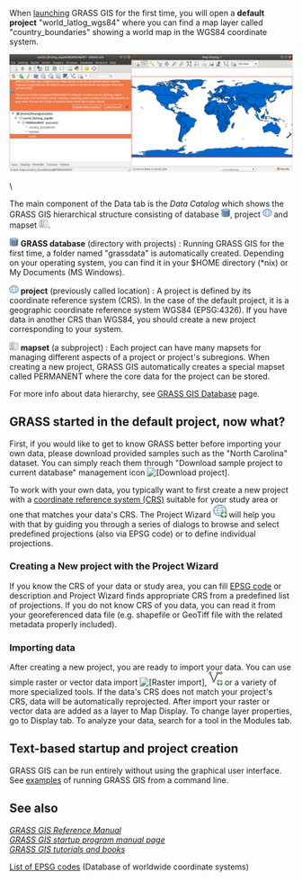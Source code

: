 When [launching](grass.html) GRASS GIS for the first time, you will open
a **default project** \"world_latlog_wgs84\" where you can find a map
layer called \"country_boundaries\" showing a world map in the WGS84
coordinate system.

![\[GRASS GIS after first startup\]](grass_start.png)

\

The main component of the Data tab is the *Data Catalog* which shows the
GRASS GIS hierarchical structure consisting of database ![\[GRASS
Database\]](grassdb.png), project ![\[project\]](location.png) and
mapset ![\[mapset\]](mapset.png).

![\[GRASS Database\]](grassdb.png) **GRASS database** (directory with projects)
:   Running GRASS GIS for the first time, a folder named \"grassdata\"
    is automatically created. Depending on your operating system, you
    can find it in your \$HOME directory (\*nix) or My Documents (MS
    Windows).

![\[project\]](location.png) **project** (previously called location)
:   A project is defined by its coordinate reference system (CRS). In
    the case of the default project, it is a geographic coordinate
    reference system WGS84 (EPSG:4326). If you have data in another CRS
    than WGS84, you should create a new project corresponding to your
    system.

![\[mapset\]](mapset.png) **mapset** (a subproject)
:   Each project can have many mapsets for managing different aspects of
    a project or project\'s subregions. When creating a new project,
    GRASS GIS automatically creates a special mapset called PERMANENT
    where the core data for the project can be stored.

For more info about data hierarchy, see [GRASS GIS
Database](grass_database.html) page.

## GRASS started in the default project, now what?

First, if you would like to get to know GRASS better before importing
your own data, please download provided samples such as the \"North
Carolina\" dataset. You can simply reach them through \"Download sample
project to current database\" management icon ![\[Download
project\]](location-download.png).

To work with your own data, you typically want to first create a new
project with a [coordinate reference system
(CRS)](https://en.wikipedia.org/wiki/Spatial_reference_system) suitable
for your study area or one that matches your data\'s CRS. The Project
Wizard ![\[Add project\]](location-add.png) will help you with that by
guiding you through a series of dialogs to browse and select predefined
projections (also via EPSG code) or to define individual projections.

### Creating a New project with the Project Wizard

If you know the CRS of your data or study area, you can fill [EPSG
code](https://epsg.io) or description and Project Wizard finds
appropriate CRS from a predefined list of projections. If you do not
know CRS of you data, you can read it from your georeferenced data file
(e.g. shapefile or GeoTiff file with the related metadata properly
included).

### Importing data

After creating a new project, you are ready to import your data. You can
use simple raster or vector data import ![\[Raster
import\]](raster-import.png), ![\[Vector import\]](vector-import.png) or
a variety of more specialized tools. If the data\'s CRS does not match
your project\'s CRS, data will be automatically reprojected. After
import your raster or vector data are added as a layer to Map Display.
To change layer properties, go to Display tab. To analyze your data,
search for a tool in the Modules tab.

## Text-based startup and project creation

GRASS GIS can be run entirely without using the graphical user
interface. See [examples](grass.html) of running GRASS GIS from a
command line.

## See also

*[GRASS GIS Reference Manual](index.html)\
[GRASS GIS startup program manual page](grass.html)\
[GRASS GIS tutorials and books](https://grass.osgeo.org/learn/)*

[List of EPSG codes](https://epsg.io/) (Database of worldwide coordinate
systems)
